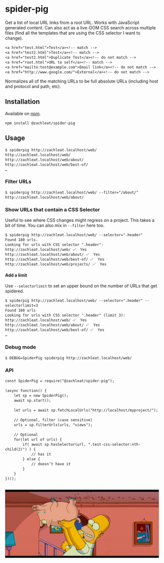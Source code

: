 # spider-pig

Get a list of local URL links from a root URL. Works with JavaScript generated content. Can also act as a live-DOM CSS search across multiple files (find all the templates that are using the CSS selector I want to change).

```
<a href="test.html">Test</a><!-- match -->
<a href="test2.html">Test</a><!-- match -->
<a href="test2.html">Duplicate Test</a><!-- do not match -->
<a href="root.html">URL to self</a><!-- match -->
<a href="mailto:test@example.com">Email link</a><!-- do not match -->
<a href="http://www.google.com/">External</a><!-- do not match -->
```

Normalizes all of the matching URLs to be full absolute URLs (including host and protocol and path, etc).

## Installation

Available on [npm](https://www.npmjs.com/package/@zachleat/spider-pig).

```
npm install @zachleat/spider-pig
```

## Usage

```
$ spiderpig http://zachleat.localhost/web/
http://zachleat.localhost/web/
http://zachleat.localhost/web/about/
http://zachleat.localhost/web/best-of/
…
```

### Filter URLs

```
$ spiderpig http://zachleat.localhost/web/ --filter="/about/"
http://zachleat.localhost/web/about/
```

### Show URLs that contain a CSS Selector

Useful to see where CSS changes might regress on a project. This takes a bit of time. You can also mix in `--filter` here too.

```
$ spiderpig http://zachleat.localhost/web/ --selector=".header"
Found 180 urls.
Looking for urls with CSS selector ".header":
http://zachleat.localhost/web/ ✅  Yes
http://zachleat.localhost/web/about/ ✅  Yes
http://zachleat.localhost/web/best-of/ ✅  Yes
http://zachleat.localhost/web/projects/ ✅  Yes
```

#### Add a limit

Use `--selectorlimit` to set an upper bound on the number of URLs that get spidered.

```
$ spiderpig http://zachleat.localhost/web/ --selector=".header" --selectorlimit=3
Found 180 urls
Looking for urls with CSS selector ".header" (limit 3):
http://zachleat.localhost/web/ ✅  Yes
http://zachleat.localhost/web/about/ ✅  Yes
http://zachleat.localhost/web/best-of/ ✅  Yes
…
```

### Debug mode

```
$ DEBUG=SpiderPig spiderpig http://zachleat.localhost/web/
```

### API

```
const SpiderPig = require("@zachleat/spider-pig");

(async function() {
	let sp = new SpiderPig();
	await sp.start();

	let urls = await sp.fetchLocalUrls("http://localhost/myproject/");

	// Optional, filter (case sensitive)
	urls = sp.filterUrls(urls, "views");

	// Optional
	for(let url of urls) {
		if( await sp.hasSelector(url, ".test-css-selector:nth-child(2)") ) {
			// has it
		} else {
			// doesn’t have it
		}
	}
})();
```

##

![Homer Simpson holding the Spider Pig](docs/spider-pig.jpg)